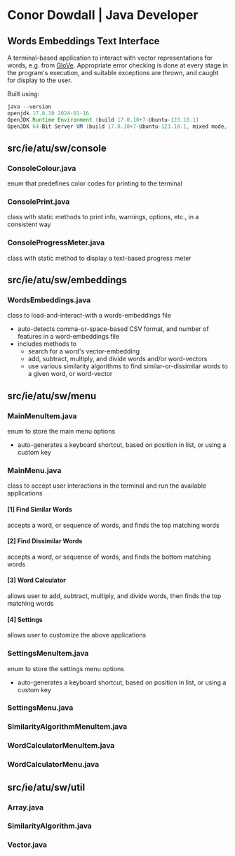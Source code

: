 # Conor Dowdall | Java Developer

## Words Embeddings Text Interface

A terminal-based application to interact with vector representations for words, e.g. from [GloVe](https://nlp.stanford.edu/projects/glove/). Appropriate error checking is done at every stage in the program's execution, and suitable exceptions are thrown, and caught for display to the user.

Built using:
```java
java --version
openjdk 17.0.10 2024-01-16
OpenJDK Runtime Environment (build 17.0.10+7-Ubuntu-123.10.1)
OpenJDK 64-Bit Server VM (build 17.0.10+7-Ubuntu-123.10.1, mixed mode, sharing)
```

## src/ie/atu/sw/console

### ConsoleColour.java
enum that predefines color codes for printing to the terminal

### ConsolePrint.java
class with static methods to print info, warnings, options, etc., in a consistent way

### ConsoleProgressMeter.java
class with static method to display a text-based progress meter

## src/ie/atu/sw/embeddings

### WordsEmbeddings.java
class to load-and-interact-with a words-embeddings file
- auto-detects comma-or-space-based CSV format, and number of features in a word-embeddings file
- includes methods to 
    - search for a word's vector-embedding
    - add, subtract, multiply, and divide words and/or word-vectors
    - use various similarity algorithms to find similar-or-dissimilar words to a given word, or word-vector

## src/ie/atu/sw/menu

### MainMenuItem.java
enum to store the main menu options
- auto-generates a keyboard shortcut, based on position in list, or using a custom key

### MainMenu.java
class to accept user interactions in the terminal and run the available applications

#### [1] Find Similar Words
accepts a word, or sequence of words, and finds the top matching words

#### [2] Find Dissimilar Words
accepts a word, or sequence of words, and finds the bottom matching words

#### [3] Word Calculator
allows user to add, subtract, multiply, and divide words, then finds the top matching words

#### [4] Settings
allows user to customize the above applications

### SettingsMenuItem.java
enum to store the settings menu options
- auto-generates a keyboard shortcut, based on position in list, or using a custom key

### SettingsMenu.java

### SimilarityAlgorithmMenuItem.java

### WordCalculatorMenuItem.java

### WordCalculatorMenu.java

## src/ie/atu/sw/util

### Array.java

### SimilarityAlgorithm.java

### Vector.java